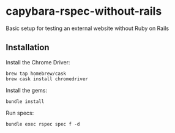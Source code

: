 # capybara-rspec-without-rails
Basic setup for testing an external website without Ruby on Rails

## Installation

Install the Chrome Driver:
```
brew tap homebrew/cask
brew cask install chromedriver
```

Install the gems:
```
bundle install
```

Run specs:
```
bundle exec rspec spec f -d
```